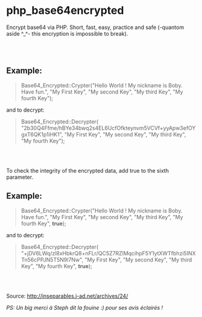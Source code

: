 # php_base64encrypted
Encrypt base64 via PHP. Short, fast, easy, practice and safe (-quantom aside ^_^- this encryption is impossible to break).

<br><br>

## Example: 

> Base64_Encrypted::Crypter("Hello World ! My nickname is Boby. Have fun.", "My First Key", "My second Key", "My third Key", "My fourth Key");
 
 and to decrypt:
 
> Base64_Encrypted::Decrypter( "2b30Q4Ffme/hBYe34bwq2s4EL6UcfOfkteynvm5VCVf+yyApw3efOYgxT6QK1p1iHK1", "My First Key", "My second Key", "My third Key", "My fourth Key");


<br><br>
 
 To check the integrity of the encrypted data, add true to the sixth parameter.
 
## Example:
 
> Base64_Encrypted::Crypter("Hello World ! My nickname is Boby. Have fun.", "My First Key", "My second Key", "My third Key", "My fourth Key", **true**);

and to decrypt:

> Base64_Encrypted::Decrypter( "+jDV6LWq/zl8xHbkrQ8+nFLr/QC5Z7RZlMqcihpF5Y1ytXWTfbhzi5INXTn56cPPJN5T5N9l7Nw", "My First Key", "My second Key", "My third Key", "My fourth Key", **true**);


<br><br>





Source: http://inseparables.j-ad.net/archives/24/

*PS: Un big merci à Steph dit la fouine :) pour ses avis éclairés !*
